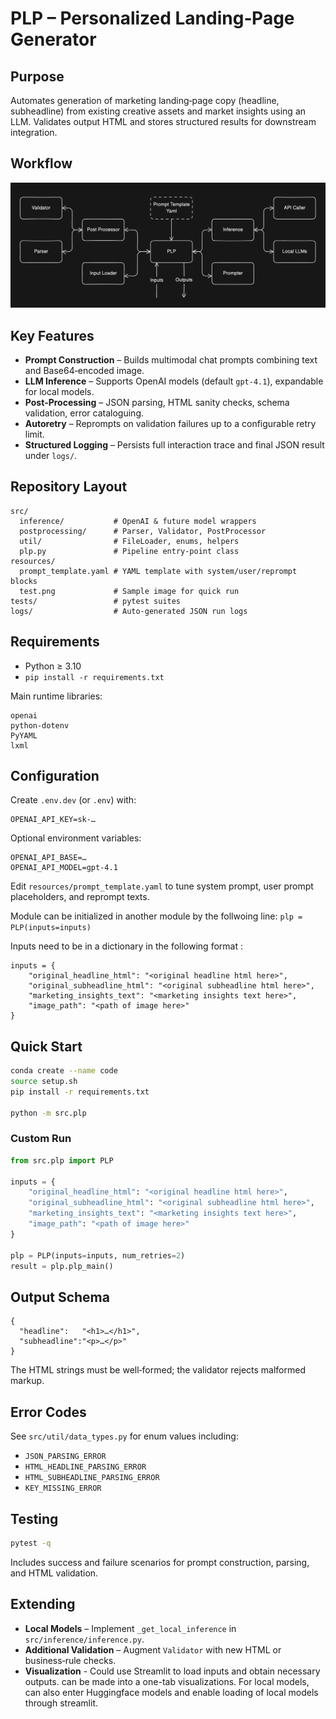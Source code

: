 # PLP – Personalized Landing‑Page Generator

## Purpose
Automates generation of marketing landing‑page copy (headline, subheadline) from existing creative assets and market insights using an LLM. Validates output HTML and stores structured results for downstream integration.

## Workflow
![Workflow](./resources/arch.png)

## Key Features
- **Prompt Construction** – Builds multimodal chat prompts combining text and Base64‑encoded image.
- **LLM Inference** – Supports OpenAI models (default `gpt-4.1`), expandable for local models.
- **Post‑Processing** – JSON parsing, HTML sanity checks, schema validation, error cataloguing.
- **Autoretry** – Reprompts on validation failures up to a configurable retry limit.
- **Structured Logging** – Persists full interaction trace and final JSON result under `logs/`.

## Repository Layout
```
src/
  inference/           # OpenAI & future model wrappers
  postprocessing/      # Parser, Validator, PostProcessor
  util/                # FileLoader, enums, helpers
  plp.py               # Pipeline entry‑point class
resources/
  prompt_template.yaml # YAML template with system/user/reprompt blocks
  test.png             # Sample image for quick run
tests/                 # pytest suites
logs/                  # Auto‑generated JSON run logs
```

## Requirements
- Python ≥ 3.10  
- `pip install -r requirements.txt`

Main runtime libraries:
```
openai
python-dotenv
PyYAML
lxml
```

## Configuration
Create `.env.dev` (or `.env`) with:
```
OPENAI_API_KEY=sk-…
```

Optional environment variables:
```
OPENAI_API_BASE=…
OPENAI_API_MODEL=gpt-4.1
```

Edit `resources/prompt_template.yaml` to tune system prompt, user prompt placeholders, and reprompt texts.

Module can be initialized in another module by the follwoing line:
`plp = PLP(inputs=inputs)`

Inputs need to be in a dictionary in the following format :
```
inputs = {
    "original_headline_html": "<original headline html here>",
    "original_subheadline_html": "<original subheadline html here>",
    "marketing_insights_text": "<marketing insights text here>",
    "image_path": "<path of image here>"
}
```
## Quick Start
```bash
conda create --name code
source setup.sh
pip install -r requirements.txt

python -m src.plp
```

### Custom Run
```python
from src.plp import PLP

inputs = {
    "original_headline_html": "<original headline html here>",
    "original_subheadline_html": "<original subheadline html here>",
    "marketing_insights_text": "<marketing insights text here>",
    "image_path": "<path of image here>"
}

plp = PLP(inputs=inputs, num_retries=2)
result = plp.plp_main()
```

## Output Schema
```jsonc
{
  "headline":   "<h1>…</h1>",
  "subheadline":"<p>…</p>"
}
```
The HTML strings must be well‑formed; the validator rejects malformed markup.

## Error Codes
See `src/util/data_types.py` for enum values including:
- `JSON_PARSING_ERROR`
- `HTML_HEADLINE_PARSING_ERROR`
- `HTML_SUBHEADLINE_PARSING_ERROR`
- `KEY_MISSING_ERROR`

## Testing
```bash
pytest -q
```
Includes success and failure scenarios for prompt construction, parsing, and HTML validation.

## Extending
- **Local Models** – Implement `_get_local_inference` in `src/inference/inference.py`.
- **Additional Validation** – Augment `Validator` with new HTML or business‑rule checks.
- **Visualization** - Could use Streamlit to load inputs and obtain necessary outputs. can be made into a one-tab visualizations. For local models, can also enter Huggingface models and enable loading of local models through streamlit.

